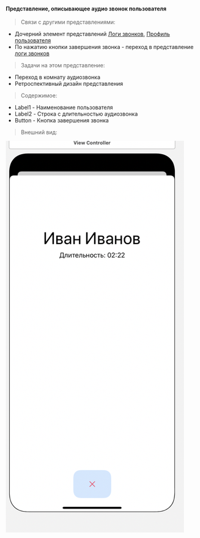 #### Представление, описывающее аудио звонок пользователя

> Связи с другими представлениями:
* Дочерний элемент представлений [Логи звонков](main.md), [Профиль пользователя](../profile/main.md)
* По нажатию кнопки завершения звонка - переход в представление [логи звонков](main.md)

> Задачи на этом представление:
* Переход в комнату аудиозвонка
* Ретроспективный дизайн представления

> Содержимое:
* Label1    - Наименование пользователя
* Label2    - Строка с длительностью аудиозвонка
* Button    - Кнопка завершения звонка

> Внешний вид:  

![Представление поиска пользователя](../../imgs/calls_audio.png)

